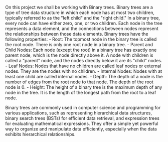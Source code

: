 On this project we shall be working with Binary trees. Binary trees are a type of tree data structure in which each node has at most two children, typically referred to as the "left child" and the "right child." In a binary tree, every node can have either zero, one, or two children. Each node in the tree represents a data element, and the connections between nodes represent the relationships between those data elements.
Binary trees have the following properties:
    - Root: The topmost node in the binary tree is called the root node. There is only one root node in a binary tree.
    - Parent and Child Nodes: Each node (except the root) in a binary tree has exactly one parent node, which is the node directly above it. A node with children is called a "parent" node, and the nodes directly below it are its "child" nodes.
    - Leaf Nodes: Nodes that have no children are called leaf nodes or external nodes. They are the nodes with no children.
    - Internal Nodes: Nodes with at least one child are called internal nodes.
    - Depth: The depth of a node is the number of edges from the root node to that node. The depth of the root node is 0.
    - Height: The height of a binary tree is the maximum depth of any node in the tree. It is the length of the longest path from the root to a leaf node.

Binary trees are commonly used in computer science and programming for various applications, such as representing hierarchical data structures, binary search trees (BSTs) for efficient data retrieval, and expression trees for evaluating mathematical expressions. They offer a simple yet powerful way to organize and manipulate data efficiently, especially when the data exhibits hierarchical relationships.
